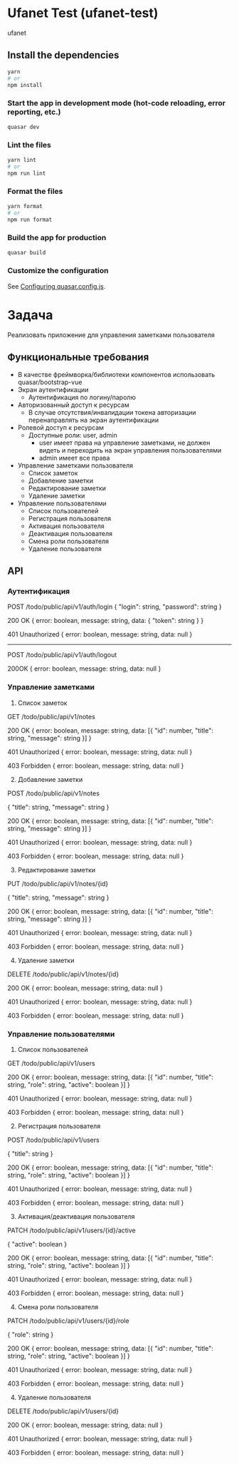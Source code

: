 # Ufanet Test (ufanet-test)

ufanet

## Install the dependencies
```bash
yarn
# or
npm install
```

### Start the app in development mode (hot-code reloading, error reporting, etc.)
```bash
quasar dev
```


### Lint the files
```bash
yarn lint
# or
npm run lint
```


### Format the files
```bash
yarn format
# or
npm run format
```



### Build the app for production
```bash
quasar build
```

### Customize the configuration
See [Configuring quasar.config.js](https://v2.quasar.dev/quasar-cli-webpack/quasar-config-js).


# Задача
Реализовать приложение для управления заметками пользователя

## Функциональные требования
- В качестве фреймворка/библиотеки компонентов использовать quasar/bootstrap-vue
- Экран аутентификации
  - Аутентификация по логину/паролю
- Авторизованный доступ к ресурсам
  - В случае отсутствия/инвалидации токена авторизации перенаправлять на экран аутентификации
- Ролевой доступ к ресурсам
  - Доступные роли: user, admin
    - user имеет права на управление заметками, не должен видеть и переходить на экран управления пользователями
    - admin имеет все права
- Управление заметками пользователя
  - Список заметок
  - Добавление заметки
  - Редактирование заметки
  - Удаление заметки
- Управление пользователями
  - Список пользователей
  - Регистрация пользователя
  - Активация пользователя
  - Деактивация пользователя
  - Смена роли пользователя
  - Удаление пользователя

## API

### Аутентификация

POST /todo/public/api/v1/auth/login
{
	"login": string,
	"password": string
}

200 OK
{
	error: boolean,
	message: string,
	data: {
		"token": string
	}
}

401 Unauthorized
{
	error: boolean,
	message: string,
	data: null
}

----

POST /todo/public/api/v1/auth/logout

200OK
{
	error: boolean,
	message: string,
	data: null
}

### Управление заметками

1. Список заметок

GET /todo/public/api/v1/notes

200 OK
{
	error: boolean,
	message: string,
	data: [{
		"id": number,
		"title": string,
		"message": string
	}]
}

401 Unauthorized
{
	error: boolean,
	message: string,
	data: null
}

403 Forbidden
{
	error: boolean,
	message: string,
	data: null
}

2. Добавление заметки

POST /todo/public/api/v1/notes

{
	"title": string,
	"message": string
}

200 OK
{
	error: boolean,
	message: string,
	data: [{
		"id": number,
		"title": string,
		"message": string
	}]
}

401 Unauthorized
{
	error: boolean,
	message: string,
	data: null
}

403 Forbidden
{
	error: boolean,
	message: string,
	data: null
}

3. Редактирование заметки

PUT /todo/public/api/v1/notes/{id}

{
	"title": string,
	"message": string
}

200 OK
{
	error: boolean,
	message: string,
	data: [{
		"id": number,
		"title": string,
		"message": string
	}]
}

401 Unauthorized
{
	error: boolean,
	message: string,
	data: null
}

403 Forbidden
{
	error: boolean,
	message: string,
	data: null
}

4. Удаление заметки

DELETE /todo/public/api/v1/notes/{id}

200 OK
{
	error: boolean,
	message: string,
	data: null
}

401 Unauthorized
{
	error: boolean,
	message: string,
	data: null
}

403 Forbidden
{
	error: boolean,
	message: string,
	data: null
}

### Управление пользователями

1. Список пользователей

GET /todo/public/api/v1/users

200 OK
{
	error: boolean,
	message: string,
	data: [{
		"id": number,
		"title": string,
		"role": string,
		"active": boolean
	}]
}

401 Unauthorized
{
	error: boolean,
	message: string,
	data: null
}

403 Forbidden
{
	error: boolean,
	message: string,
	data: null
}

2. Регистрация пользователя

POST /todo/public/api/v1/users

{
	"title": string
}

200 OK
{
	error: boolean,
	message: string,
	data: [{
		"id": number,
		"title": string,
		"role": string,
		"active": boolean
	}]
}

401 Unauthorized
{
	error: boolean,
	message: string,
	data: null
}

403 Forbidden
{
	error: boolean,
	message: string,
	data: null
}

3. Активация/деактивация пользователя

PATCH /todo/public/api/v1/users/{id}/active

{
	"active": boolean
}

200 OK
{
	error: boolean,
	message: string,
	data: [{
		"id": number,
		"title": string,
		"role": string,
		"active": boolean
	}]
}

401 Unauthorized
{
	error: boolean,
	message: string,
	data: null
}

403 Forbidden
{
	error: boolean,
	message: string,
	data: null
}

4. Смена роли пользователя

PATCH /todo/public/api/v1/users/{id}/role

{
	"role": string
}

200 OK
{
	error: boolean,
	message: string,
	data: [{
		"id": number,
		"title": string,
		"role": string,
		"active": boolean
	}]
}

401 Unauthorized
{
	error: boolean,
	message: string,
	data: null
}

403 Forbidden
{
	error: boolean,
	message: string,
	data: null
}

4. Удаление пользователя

DELETE /todo/public/api/v1/users/{id}

200 OK
{
	error: boolean,
	message: string,
	data: null
}

401 Unauthorized
{
	error: boolean,
	message: string,
	data: null
}

403 Forbidden
{
	error: boolean,
	message: string,
	data: null
}



















